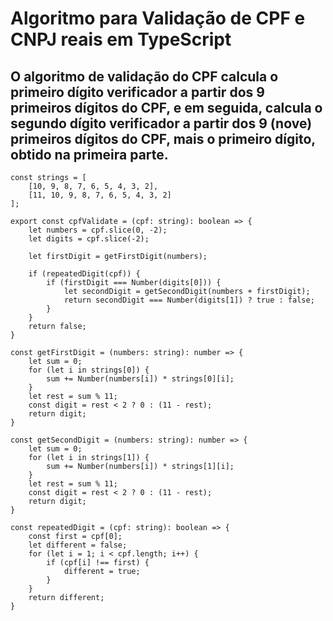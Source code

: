 # Algoritmo para Validação de CPF e CNPJ reais em TypeScript

## O algoritmo de validação do CPF calcula o primeiro dígito verificador a partir dos 9 primeiros dígitos do CPF, e em seguida, calcula o segundo dígito verificador a partir dos 9 (nove) primeiros dígitos do CPF, mais o primeiro dígito, obtido na primeira parte.

```
const strings = [
    [10, 9, 8, 7, 6, 5, 4, 3, 2],
    [11, 10, 9, 8, 7, 6, 5, 4, 3, 2]
];

export const cpfValidate = (cpf: string): boolean => {
    let numbers = cpf.slice(0, -2);
    let digits = cpf.slice(-2);

    let firstDigit = getFirstDigit(numbers);

    if (repeatedDigit(cpf)) {
        if (firstDigit === Number(digits[0])) {
            let secondDigit = getSecondDigit(numbers + firstDigit);
            return secondDigit === Number(digits[1]) ? true : false;
        }
    }
    return false;
}

const getFirstDigit = (numbers: string): number => {
    let sum = 0;
    for (let i in strings[0]) {
        sum += Number(numbers[i]) * strings[0][i];
    }
    let rest = sum % 11;
    const digit = rest < 2 ? 0 : (11 - rest);
    return digit;
}

const getSecondDigit = (numbers: string): number => {
    let sum = 0;
    for (let i in strings[1]) {
        sum += Number(numbers[i]) * strings[1][i];
    }
    let rest = sum % 11;
    const digit = rest < 2 ? 0 : (11 - rest);
    return digit;
}

const repeatedDigit = (cpf: string): boolean => {
    const first = cpf[0];
    let different = false;
    for (let i = 1; i < cpf.length; i++) {
        if (cpf[i] !== first) {
            different = true;
        }
    }
    return different;
}
```
